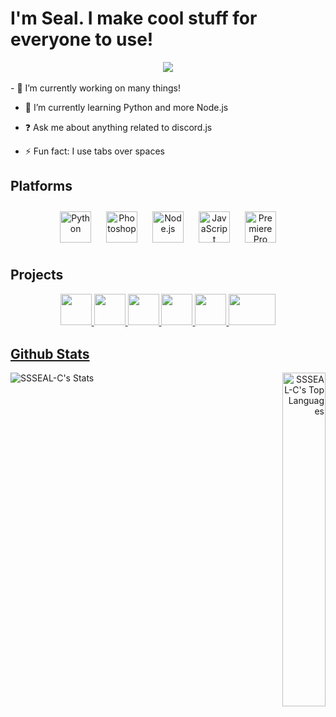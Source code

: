 # I'm Seal. I make cool stuff for everyone to use!
  
<div align="center">
<img src="https://komarev.com/ghpvc/?username=SSSEAL-C&&style=flat-square" align="center" />
</div>  
<br>
- 🔭 I’m currently working on many things!  
  

- 🌱 I’m currently learning Python and more Node.js  
  

- ❓ Ask me about anything related to discord.js  
  

- ⚡ Fun fact: I use tabs over spaces  


## Platforms
<div align="center">  
<img style="margin: 10px" src="https://profilinator.rishav.dev/skills-assets/python-original.svg" alt="Python" height="50" />  
<img style="margin: 10px" src="https://profilinator.rishav.dev/skills-assets/photoshop-plain.svg" alt="Photoshop" height="50" />  
<img style="margin: 10px" src="https://profilinator.rishav.dev/skills-assets/nodejs-original-wordmark.svg" alt="Node.js" height="50" />  
<img style="margin: 10px" src="https://profilinator.rishav.dev/skills-assets/javascript-original.svg" alt="JavaScript" height="50" />  
<img style="margin: 10px" src="https://profilinator.rishav.dev/skills-assets/adobepremierepro.png" alt="Premiere Pro" height="50" />  
</div>


## Projects
<div align="center"> 
<a href="https://ssseal-c.github.io/haza64-socials/" target="_blank" rel="noopener noreferrer" />
<img src="https://static-cdn.jtvnw.net/jtv_user_pictures/735811f5-1a88-4640-8601-eec54dcff9cf-profile_image-600x600.png" width="50" height = "50" style="margin-bottom: 5px;" />
<a href="https://ssseal-c.github.io/influencer-po-boxes/" target="_blank" rel="noopener noreferrer" />
<img src="https://ssseal-c.github.io/influencer-po-boxes/icons/android-chrome-512x512.png" width="50" height = "50" style="margin-bottom: 5px;" />
<a href="https://ssseal-c.github.io/slur-detect/" target="_blank" rel="noopener noreferrer" />
<img src="https://i1.sndcdn.com/avatars-000655073348-xpew0x-original.jpg" width="50" height = "50" style="margin-bottom: 5px;" />
<a href="https://ssseal-c.github.io/KHX/" target="_blank" rel="noopener noreferrer" />
<img src="https://yt3.ggpht.com/-NBRv4hRMRqw/AAAAAAAAAAI/AAAAAAAAAAA/RHCM0uP8eEA/s0/photo.jpg=s0?imgmax=0" width="50" height = "50" style="margin-bottom: 5px;" />
<a href="https://ssseal-c.github.io/discord-token-stealer/" target="_blank" rel="noopener noreferrer" />
<img src="https://webcamstartup.com/wp-content/uploads/2018/04/discord-logo.jpg" width="50" height = "50" style="margin-bottom: 5px;" />
<a href="https://ssseal-c.github.io/tweet-or-drink/" target="_blank" rel="noopener noreferrer" />
<img src="https://i.imgur.com/UYpcWI0.png" width="75" height = "50" style="margin-bottom: 5px;" />
</div> 

## Github Stats
<div align="left">
 <img src="https://github-readme-stats.vercel.app/api?username=SSSEAL-C&show_icons=true&count_private=true&hide_border=true&theme=midnight-purple" align="left" alt="SSSEAL-C's Stats" />
</div>  
<div align="right"><img src="https://github-readme-stats.vercel.app/api/top-langs/?username=SSSEAL-C&show_icons=true&hide_border=true&theme=midnight-purple" width="37%" alt="SSSEAL-C's Top Languages" align="right"></div> 

